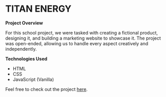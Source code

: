 # TITAN ENERGY

**Project Overview**

For this school project, we were tasked with creating a fictional product, designing it, and building a marketing website to showcase it. The project was open-ended, allowing us to handle every aspect creatively and independently.

**Technologies Used**

- HTML
- CSS
- JavaScript (Vanilla)

Feel free to check out the project [here](#).
